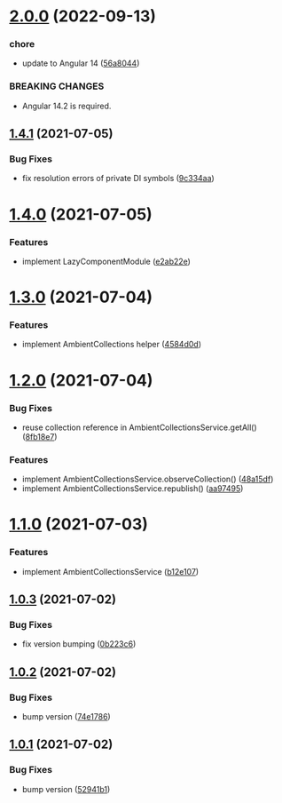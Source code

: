 # [2.0.0](https://github.com/alexkunin/ngx-misc/compare/v1.4.1...v2.0.0) (2022-09-13)


### chore

* update to Angular 14 ([56a8044](https://github.com/alexkunin/ngx-misc/commit/56a804493c67e086a8d7ea7ffdb6bd56e26a67f8))


### BREAKING CHANGES

* Angular 14.2 is required.

## [1.4.1](https://github.com/alexkunin/ngx-misc/compare/v1.4.0...v1.4.1) (2021-07-05)


### Bug Fixes

* fix resolution errors of private DI symbols ([9c334aa](https://github.com/alexkunin/ngx-misc/commit/9c334aaea6c6edc1061aae713023b7220108533b))

# [1.4.0](https://github.com/alexkunin/ngx-misc/compare/v1.3.0...v1.4.0) (2021-07-05)


### Features

* implement LazyComponentModule ([e2ab22e](https://github.com/alexkunin/ngx-misc/commit/e2ab22e9491b455e3548f41b10f51a5595396798))

# [1.3.0](https://github.com/alexkunin/ngx-misc/compare/v1.2.0...v1.3.0) (2021-07-04)


### Features

* implement AmbientCollections helper ([4584d0d](https://github.com/alexkunin/ngx-misc/commit/4584d0d307af1cd279d7aa69ac347aafcfe604bb))

# [1.2.0](https://github.com/alexkunin/ngx-misc/compare/v1.1.0...v1.2.0) (2021-07-04)


### Bug Fixes

* reuse collection reference in AmbientCollectionsService.getAll() ([8fb18e7](https://github.com/alexkunin/ngx-misc/commit/8fb18e78721c28a650436c30be04cb7cc956538c))


### Features

* implement AmbientCollectionsService.observeCollection() ([48a15df](https://github.com/alexkunin/ngx-misc/commit/48a15dfa362d702731836b435b4ed83c04c8c679))
* implement AmbientCollectionsService.republish() ([aa97495](https://github.com/alexkunin/ngx-misc/commit/aa9749541a17bd332ad3d9dc2556afc579937fdd))

# [1.1.0](https://github.com/alexkunin/ngx-misc/compare/v1.0.3...v1.1.0) (2021-07-03)


### Features

* implement AmbientCollectionsService ([b12e107](https://github.com/alexkunin/ngx-misc/commit/b12e10703e603d03b6b65e497236ec9f57a4b6a4))

## [1.0.3](https://github.com/alexkunin/ngx-misc/compare/v1.0.2...v1.0.3) (2021-07-02)


### Bug Fixes

* fix version bumping ([0b223c6](https://github.com/alexkunin/ngx-misc/commit/0b223c67af799f4b28994afb2e685443516336c7))

## [1.0.2](https://github.com/alexkunin/ngx-misc/compare/v1.0.1...v1.0.2) (2021-07-02)


### Bug Fixes

* bump version ([74e1786](https://github.com/alexkunin/ngx-misc/commit/74e17860345bd44f6c4e1fd85ac483b9cf7a1977))

## [1.0.1](https://github.com/alexkunin/ngx-misc/compare/v1.0.0...v1.0.1) (2021-07-02)


### Bug Fixes

* bump version ([52941b1](https://github.com/alexkunin/ngx-misc/commit/52941b110f4621f78f0644998cfb9deedc5a7342))
